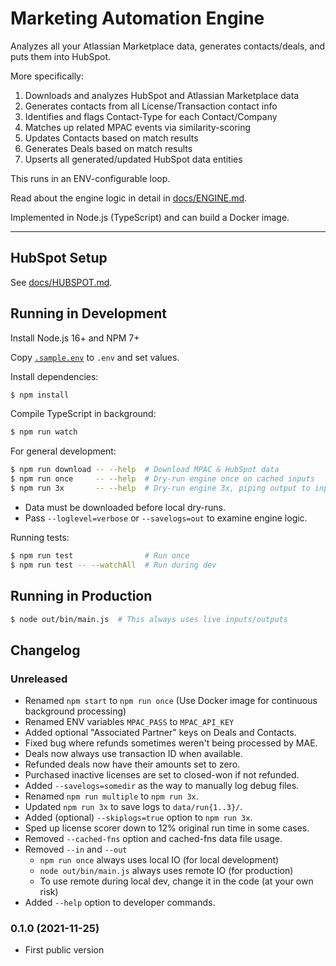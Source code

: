 # Marketing Automation Engine

Analyzes all your Atlassian Marketplace data, generates contacts/deals, and puts them into HubSpot.

More specifically:

1. Downloads and analyzes HubSpot and Atlassian Marketplace data
2. Generates contacts from all License/Transaction contact info
3. Identifies and flags Contact-Type for each Contact/Company
4. Matches up related MPAC events via similarity-scoring
5. Updates Contacts based on match results
6. Generates Deals based on match results
7. Upserts all generated/updated HubSpot data entities

This runs in an ENV-configurable loop.

Read about the engine logic in detail in [docs/ENGINE.md](./docs/ENGINE.md).

Implemented in Node.js (TypeScript) and can build a Docker image.

---

## HubSpot Setup

See [docs/HUBSPOT.md](./docs/HUBSPOT.md).


## Running in Development

Install Node.js 16+ and NPM 7+

Copy [`.sample.env`](./.sample.env) to `.env` and set values.

Install dependencies:

```sh
$ npm install
```

Compile TypeScript in background:

```sh
$ npm run watch
```

For general development:

```sh
$ npm run download -- --help  # Download MPAC & HubSpot data
$ npm run once     -- --help  # Dry-run engine once on cached inputs
$ npm run 3x       -- --help  # Dry-run engine 3x, piping output to input
```

* Data must be downloaded before local dry-runs.
* Pass `--loglevel=verbose` or `--savelogs=out` to examine engine logic.

Running tests:

```sh
$ npm run test                # Run once
$ npm run test -- --watchAll  # Run during dev
```


## Running in Production

```sh
$ node out/bin/main.js  # This always uses live inputs/outputs
```


## Changelog

### Unreleased

- Renamed `npm start` to `npm run once` (Use Docker image for continuous background processing)
- Renamed ENV variables `MPAC_PASS` to `MPAC_API_KEY`
- Added optional "Associated Partner" keys on Deals and Contacts.
- Fixed bug where refunds sometimes weren't being processed by MAE.
- Deals now always use transaction ID when available.
- Refunded deals now have their amounts set to zero.
- Purchased inactive licenses are set to closed-won if not refunded.
- Added `--savelogs=somedir` as the way to manually log debug files.
- Renamed `npm run multiple` to `npm run 3x`.
- Updated `npm run 3x` to save logs to `data/run{1..3}/`.
- Added (optional) `--skiplogs=true` option to `npm run 3x`.
- Sped up license scorer down to 12% original run time in some cases.
- Removed `--cached-fns` option and cached-fns data file usage.
- Removed `--in` and `--out`
  - `npm run once` always uses local IO (for local development)
  - `node out/bin/main.js` always uses remote IO (for production)
  - To use remote during local dev, change it in the code (at your own risk)
- Added `--help` option to developer commands.

### 0.1.0 (2021-11-25)

- First public version
